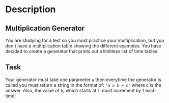 # Description 

## Multiplication Generator

You are studying for a test so you must practice your multiplication, but you don't have a multiplication table showing the different examples. You have decided to create a generator that prints out a limitless list of time tables.

## Task

Your generator must take one parameter `a` then everytime the generator is called you must return a string in the format of: `'a x b = c'` where c is the answer. Also, the value of `b`, which starts at 1, must increment by 1 each time! 

